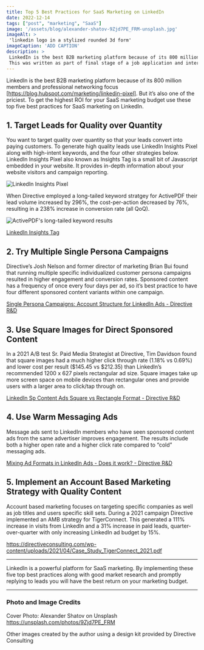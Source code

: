 ```yaml
---
title: Top 5 Best Practices for SaaS Marketing on LinkedIn
date: 2022-12-14
tags: ["post", "marketing", "SaaS"]
image: '/assets/blog/alexander-shatov-9Zjd7PE_FRM-unsplash.jpg'
imageAlt: >
 'linkedin logo in a stylized rounded 3d form'
imageCaption: 'ADD CAPTION'
description: >
 LinkedIn is the best B2B marketing platform because of its 800 million members and professional networking focus. But it’s also one of the priciest. To get the highest ROI for your SaaS marketing budget use these top five best practices for SaaS marketing on LinkedIn.
 This was written as part of final stage of a job application and interviewing process in 2022.
---
```


LinkedIn is the best B2B marketing platform because of its 800 million members and professional networking focus [https://blog.hubspot.com/marketing/linkedin-pixel]. But it’s also one of the priciest. To get the highest ROI for your SaaS marketing budget use these top five best practices for SaaS marketing on LinkedIn.


## 1. Target Leads for Quality over Quantity  

You want to target quality over quantity so that your leads convert into paying customers. To generate high quality leads use LinkedIn Insights Pixel along with high-intent keywords, and the four other strategies below. LinkedIn Insights Pixel also known as Insights Tag is a small bit of Javascript embedded in your website. It provides in-depth information about your website visitors and campaign reporting. 


![LinkedIn Insights Pixel](https://dev-to-uploads.s3.amazonaws.com/uploads/articles/tqhs4hhrwl5v8willlrb.png)

When Directive employed a long-tailed keyword stratgey for ActivePDF their lead volume increased by 296%, the cost-per-action decreased by 76%, resulting in a 238% increase in conversion rate (all QoQ).


![ActivePDF's long-tailed keyword results](https://dev-to-uploads.s3.amazonaws.com/uploads/articles/4ubxb16kk6snwcyhd1j2.png)

[LinkedIn Insights  Tag](https://www.linkedin.com/help/lms/answer/a418880/add-the-linkedin-insight-tag-to-your-website?lang=en)


## 2. Try Multiple Single Persona Campaigns

Directive’s Josh Nelson and former director of marketing Brian Bui found that running multiple specific individualized customer persona campaigns resulted in higher engagement and conversion rates.
Sponsored content has a frequency of once every four days per ad, so it’s best practice to have four different sponsored content variants within one campaign. 

[Single Persona Campaigns: Account Structure for LinkedIn Ads - Directive R&D](https://youtu.be/yko7C-298Vw)

## 3. Use Square Images for Direct Sponsored Content

In a 2021 A/B test Sr. Paid Media Strategist at Directive, Tim Davidson found that square images had a much higher click through rate (1.18% vs 0.69%) and lower cost per result ($145.45 vs $212.35) than LinkedIn’s recommended 1200 x 627 pixels rectangular ad size. Square images take up more screen space on mobile devices than rectangular ones and provide users with a larger area to click/tap through on.

[LinkedIn Sp Content Ads Square vs Rectangle Format - Directive R&D]( https://youtu.be/XSUaIYEUtQ8)

## 4. Use Warm Messaging Ads

Message ads sent to LinkedIn members who have seen sponsored content ads from the same advertiser improves engagement. The results include both a higher open rate and a higher click rate compared to “cold” messaging ads.

[Mixing Ad Formats in LinkedIn Ads - Does it work? - Directive R&D]( https://youtu.be/35p1dNZfDEM)

## 5. Implement an Account Based Marketing Strategy with Quality Content

Account based marketing focuses on targeting specific companies as well as job titles and users specific skill sets. During a 2021 campaign Directive implemented an AMB strategy for TigerConnect. This generated a 111% increase in visits from LinkedIn and a 31% increase in paid leads, quarter-over-quarter with only increasing LinkedIn ad budget by 15%.

https://directiveconsulting.com/wp-content/uploads/2021/04/Case_Study_TigerConnect_2021.pdf

---

LinkedIn is a powerful platform for SaaS marketing. By implementing these five top best practices along with good market research and promptly replying to leads you will have the best return on your marketing budget.

---
### Photo and Image Credits
Cover Photo: Alexander Shatov on Unsplash https://unsplash.com/photos/9Zjd7PE_FRM

Other images created by the author using a design kit provided by Directive Consulting

